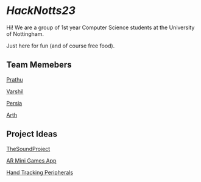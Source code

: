 # *HackNotts23*
Hi! We are a group of 1st year Computer Science students at the University of Nottingham.

Just here for fun (and of course free food).

## Team Memebers
[Prathu]()

[Varshil]()

[Persia]()

[Arth]()

## Project Ideas
[TheSoundProject](TheSoundProject)

[AR Mini Games App](ArMiniGames)

[Hand Tracking Peripherals](HandPeripherals)
